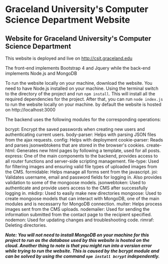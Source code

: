 # Graceland University's Computer Science Department Website
## Website for Graceland University's Computer Science Department

This website is deployed and live on http://csit.graceland.edu

The front-end implements Bootstrap 4 and Jquery while the back-end implements Node.js and MongoDB

To run the website locally on your machine, download the website. You need to have Node.js installed on your machine. Using the terminal switch to the directory of the project and run `npm install`. This will install all the required dependencies for the project. After that, you can run `node index.js` to run the website locally on your machine. by default the website is hosted on http://localhost:3000

The backend uses the following modules for the corresponding operations:

bcrypt: Encrypt the saved passwords when creating new users and authenticating current users.
body-parser: Helps with parsing JSON files from the ajax requests.
config: Helps with deployment
cookie-parser: Reads and parses jsonwebtokens that are stored in the browser's cookies.
create-html: Generates new html pages by following a template, used for all posts.
express: One of the main components to the backend, provides access to all router functions and server-side scripting management.
file-type: Used for filtering images and ensuring valid file types of uploaded images from the CMS.
formidable: Helps manage all forms sent from the javascript.
joi: Validates username, email and password fields for logging in. Also provides validation to some of the mongoose models.
jsonwebtoken: Used to authenticate and provide users access to the CMS after successfully logging in.
mkdirp: Used to easily make new directories
mongoose: Used to create mongoose models that can interact with MongoDB, one of the main modules and is necessarry for MongoDB connection.
multer: Helps process images sent from the CMS uploads.
nodemailer: Used for sending the information submitted from the contact page to the recipient specified.
nodemon: Used for updating changes and troubleshooting code.
rimraf: Deleting directories.



***Note: You will not need to install MongoDB on your machine for this project to run as the database used by this website is hosted on the cloud. Another thing to note is that you might run into a version error while trying to run the website. This is caused by the bcrypt module and can be solved by using the command `npm install bcrypt` independently.***

